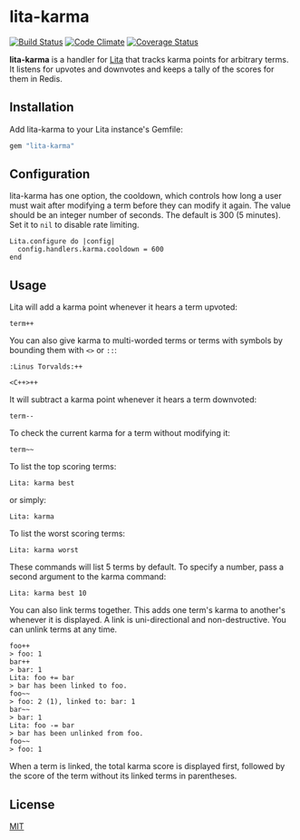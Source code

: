 # lita-karma

[![Build Status](https://travis-ci.org/jimmycuadra/lita-karma.png?branch=master)](https://travis-ci.org/jimmycuadra/lita-karma)
[![Code Climate](https://codeclimate.com/github/jimmycuadra/lita-karma.png)](https://codeclimate.com/github/jimmycuadra/lita-karma)
[![Coverage Status](https://coveralls.io/repos/jimmycuadra/lita-karma/badge.png)](https://coveralls.io/r/jimmycuadra/lita-karma)

**lita-karma** is a handler for [Lita](https://github.com/jimmycuadra/lita) that tracks karma points for arbitrary terms. It listens for upvotes and downvotes and keeps a tally of the scores for them in Redis.

## Installation

Add lita-karma to your Lita instance's Gemfile:

``` ruby
gem "lita-karma"
```

## Configuration

lita-karma has one option, the cooldown, which controls how long a user must wait after modifying a term before they can modify it again. The value should be an integer number of seconds. The default is 300 (5 minutes). Set it to `nil` to disable rate limiting.

```
Lita.configure do |config|
  config.handlers.karma.cooldown = 600
end
```

## Usage

Lita will add a karma point whenever it hears a term upvoted:

```
term++
```

You can also give karma to multi-worded terms or terms with symbols by bounding them with `<>` or `::`:

```
:Linus Torvalds:++

<C++>++
```

It will subtract a karma point whenever it hears a term downvoted:

```
term--
```

To check the current karma for a term without modifying it:

```
term~~
```

To list the top scoring terms:

```
Lita: karma best
```

or simply:

```
Lita: karma
```

To list the worst scoring terms:

```
Lita: karma worst
```

These commands will list 5 terms by default. To specify a number, pass a second argument to the karma command:

```
Lita: karma best 10
```

You can also link terms together. This adds one term's karma to another's whenever it is displayed. A link is uni-directional and non-destructive. You can unlink terms at any time.

```
foo++
> foo: 1
bar++
> bar: 1
Lita: foo += bar
> bar has been linked to foo.
foo~~
> foo: 2 (1), linked to: bar: 1
bar~~
> bar: 1
Lita: foo -= bar
> bar has been unlinked from foo.
foo~~
> foo: 1
```

When a term is linked, the total karma score is displayed first, followed by the score of the term without its linked terms in parentheses.

## License

[MIT](http://opensource.org/licenses/MIT)
